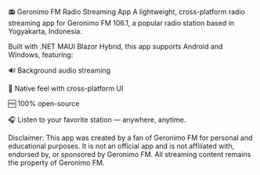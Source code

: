 📻 Geronimo FM Radio Streaming App
A lightweight, cross-platform radio streaming app for Geronimo FM 106.1, a popular radio station based in Yogyakarta, Indonesia.

Built with .NET MAUI Blazor Hybrid, this app supports Android and Windows, featuring:

🔊 Background audio streaming

📱 Native feel with cross-platform UI

🆓 100% open-source

🎧 Listen to your favorite station — anywhere, anytime.

Disclaimer:
This app was created by a fan of Geronimo FM for personal and educational purposes.
It is not an official app and is not affiliated with, endorsed by, or sponsored by Geronimo FM.
All streaming content remains the property of Geronimo FM.
